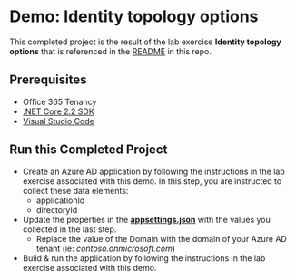# Demo: Identity topology options

This completed project is the result of the lab exercise **Identity topology options** that is referenced in the [README](../../) in this repo.

## Prerequisites

- Office 365 Tenancy
- [.NET Core 2.2 SDK](https://dotnet.microsoft.com/download)
- [Visual Studio Code](https://code.visualstudio.com/)

## Run this Completed Project

- Create an Azure AD application by following the instructions in the lab exercise associated with this demo. In this step, you are instructed to collect these data elements:
  - applicationId
  - directoryId
- Update the properties in the **[appsettings.json](appsettings.json)** with the values you collected in the last step.
  - Replace the value of the Domain with the domain of your Azure AD tenant (ie: *contoso.onmicrosoft.com*)
- Build & run the application by following the instructions in the lab exercise associated with this demo.

